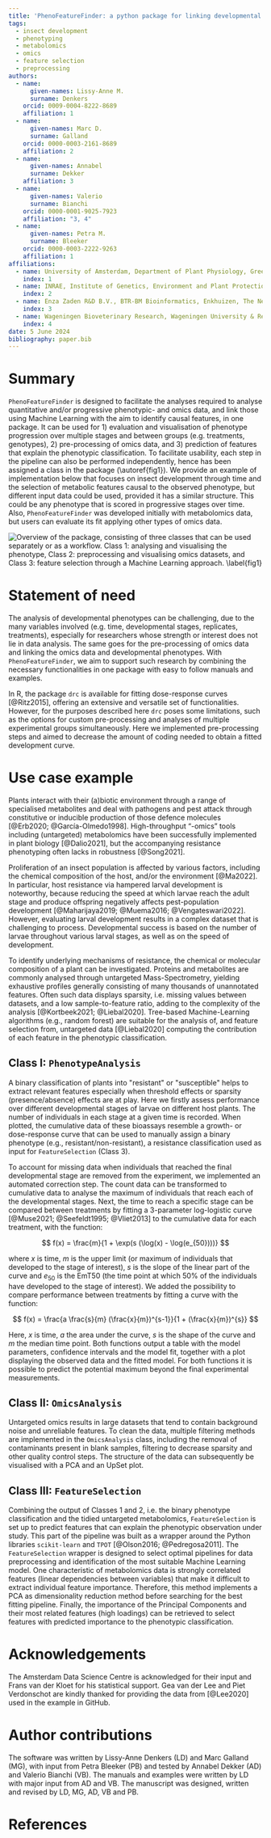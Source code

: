 ```yaml
---
title: 'PhenoFeatureFinder: a python package for linking developmental phenotypes to omics features'
tags:
  - insect development
  - phenotyping
  - metabolomics
  - omics
  - feature selection
  - preprocessing
authors:
  - name:
      given-names: Lissy-Anne M.
      surname: Denkers
    orcid: 0009-0004-8222-8689
    affiliation: 1
  - name:
      given-names: Marc D.
      surname: Galland
    orcid: 0000-0003-2161-8689
    affiliation: 2
  - name:
      given-names: Annabel
      surname: Dekker
    affiliation: 3
  - name:
      given-names: Valerio
      surname: Bianchi
    orcid: 0000-0001-9025-7923
    affiliation: "3, 4"
  - name:
      given-names: Petra M.
      surname: Bleeker
    orcid: 0000-0003-2222-9263
    affiliation: 1
affiliations:
  - name: University of Amsterdam, Department of Plant Physiology, Green Life Science Research Theme, Swammerdam Institute for Life Sciences, Amsterdam, The Netherlands
    index: 1
  - name: INRAE, Institute of Genetics, Environment and Plant Protection (IGEPP—Joint Research Unit 1349), Le Rheu, France
    index: 2
  - name: Enza Zaden R&D B.V., BTR-BM Bioinformatics, Enkhuizen, The Netherlands
    index: 3
  - name: Wageningen Bioveterinary Research, Wageningen University & Research, Lelystad, Netherlands
    index: 4
date: 5 June 2024
bibliography: paper.bib
---
```


# Summary

`PhenoFeatureFinder` is designed to facilitate the analyses required to analyse quantitative and/or progressive phenotypic- and omics data, and link those using Machine Learning with the aim to identify causal features, in one package. It can be used for 1) evaluation and visualisation of phenotype progression over multiple stages and between groups (e.g. treatments, genotypes), 2) pre-processing of omics data, and 3) prediction of features that explain the phenotypic classification. To facilitate usability, each step in the pipeline can also be performed independently, hence has been assigned a class in the package (\autoref{fig1}). We provide an example of implementation below that focuses on insect development through time and the selection of metabolic features causal to the observed phenotype, but different input data could be used, provided it has a similar structure. This could be any phenotype that is scored in progressive stages over time. Also, `PhenoFeatureFinder` was developed initially with metabolomics data, but users can evaluate its fit applying other types of omics data.

![Overview of the package, consisting of three classes that can be used separately or as a workflow. Class 1: analysing and visualising the phenotype, Class 2: preprocessing and visualising omics datasets, and Class 3: feature selection through a Machine Learning approach.  \label{fig1}](./package_figure.png)

# Statement of need

The analysis of developmental phenotypes can be challenging, due to the many variables involved (e.g. time, developmental stages, replicates, treatments), especially for researchers whose strength or interest does not lie in data analysis. The same goes for the pre-processing of omics data and linking the omics data and developmental phenotypes. With `PhenoFeatureFinder`, we aim to support such research by combining the necessary functionalities in one package with easy to follow manuals and examples. 

In R, the package `drc` is available for fitting dose-response curves [@Ritz2015], offering an extensive and versatile set of functionalities. However, for the purposes described here `drc` poses some limitations, such as the options for custom pre-processing and analyses of multiple experimental groups simultaneously. Here we implemented pre-processing steps and aimed to decrease the amount of coding needed to obtain a fitted development curve.

# Use case example

Plants interact with their (a)biotic environment through a range of specialised metabolites and deal with pathogens and pest attack through constitutive or inducible production of those defence molecules [@Erb2020; @García-Olmedo1998]. High-throughput “-omics” tools including (untargeted) metabolomics have been successfully implemented in plant biology [@Dalio2021], but the accompanying resistance phenotyping often lacks in robustness [@Song2021]. 

Proliferation of an insect population is affected by various factors, including the chemical composition of the host, and/or the environment [@Ma2022]. In particular, host resistance via hampered larval development is noteworthy, because reducing the speed at which larvae reach the adult stage and produce offspring negatively affects pest-population development [@Maharijaya2019; @Muema2016; @Vengateswari2022]. However, evaluating larval development results in a complex dataset that is challenging to process. Developmental success is based on the number of larvae throughout various larval stages, as well as on the speed of development. 

To identify underlying mechanisms of resistance, the chemical or molecular composition of a plant can be investigated. Proteins and metabolites are commonly analysed through untargeted Mass-Spectrometry, yielding exhaustive profiles generally consisting of many thousands of unannotated features. Often such data displays sparsity, i.e. missing values between datasets, and a low sample-to-feature ratio, adding to the complexity of the analysis [@Kortbeek2021; @Liebal2020]. Tree-based Machine-Learning algorithms (e.g., random forest) are suitable for the analysis of, and feature selection from, untargeted data [@Liebal2020] computing the contribution of each feature in the phenotypic classification. 

## Class I: `PhenotypeAnalysis`

A binary classification of plants into "resistant" or "susceptible" helps to extract relevant features especially when threshold effects or sparsity (presence/absence) effects are at play. Here we firstly assess performance over different developmental stages of larvae on different host plants. The number of individuals in each stage at a given time is recorded. When plotted, the cumulative data of these bioassays resemble a growth- or dose-response curve that can be used to manually assign a binary phenotype (e.g., resistant/non-resistant), a resistance classification used as input for `FeatureSelection` (Class 3). 

To account for missing data when individuals that reached the final developmental stage are removed from the experiment, we implemented an automated correction step. The count data can be transformed to cumulative data to analyse the maximum of individuals that reach each of the developmental stages. Next, the time to reach a specific stage can be compared between treatments by fitting a 3-parameter log-logistic curve [@Muse2021; @Seefeldt1995; @Vliet2013] to the cumulative data for each treatment, with the function:   

$$ f(x) = \frac{m}{1 + \exp(s (\log(x) - \log(e_{50})))} $$

where $x$ is time, $m$ is the upper limit (or maximum of individuals that developed to the stage of interest), $s$ is the slope of the linear part of the curve and $e_{50}$ is the EmT50 (the time point at which 50% of the individuals have developed to the stage of interest). We added the possibility to compare performance between treatments by fitting a curve with the function:

$$ f(x) = \frac{a \frac{s}{m} (\frac{x}{m})^{s-1}}{1 + (\frac{x}{m})^{s}} $$

Here, $x$ is time, $a$ the area under the curve, $s$ is the shape of the curve and $m$ the median time point. Both functions output a table with the model parameters, confidence intervals and the model fit, together with a plot displaying the observed data and the fitted model. For both functions it is possible to predict the potential maximum beyond the final experimental measurements.

## Class II: `OmicsAnalysis`

Untargeted omics results in large datasets that tend to contain background noise and unreliable features. To clean the data, multiple filtering methods are implemented in the `OmicsAnalysis` class, including the removal of contaminants present in blank samples, filtering to decrease sparsity and other quality control steps. The structure of the data can subsequently be visualised with a PCA and an UpSet plot.  

## Class III: `FeatureSelection`

Combining the output of Classes 1 and 2, i.e. the binary phenotype classification and the tidied untargeted metabolomics, `FeatureSelection` is set up to predict features that can explain the phenotypic observation under study. This part of the pipeline was built as a wrapper around the Python libraries `scikit-learn` and `TPOT` [@Olson2016; @Pedregosa2011]. The `FeatureSelection` wrapper is designed to select optimal pipelines for data preprocessing and identification of the most suitable Machine Learning model. One characteristic of metabolomics data is strongly correlated features (linear dependencies between variables) that make it difficult to extract individual feature importance. Therefore, this method implements a PCA as dimensionality reduction method before searching for the best fitting pipeline. Finally, the importance of the Principal Components and their most related features (high loadings) can be retrieved to select features with predicted importance to the phenotypic classification.  

# Acknowledgements

The Amsterdam Data Science Centre is acknowledged for their input and Frans van der Kloet for his statistical support. Gea van der Lee and Piet Verdonschot are kindly thanked for providing the data from [@Lee2020] used in the example in GitHub. 

# Author contributions

The software was written by Lissy-Anne Denkers (LD) and Marc Galland (MG), with input from Petra Bleeker (PB) and tested by Annabel Dekker (AD) and Valerio Bianchi (VB). The manuals and examples were written by LD with major input from AD and VB. The manuscript was designed, written and revised by LD, MG, AD, VB and PB.

# References